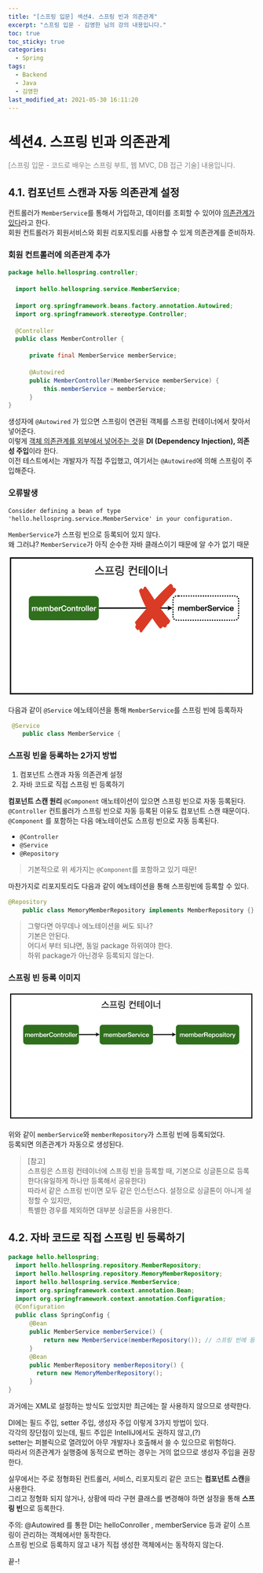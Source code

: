 ```yaml
---
title: "[스프링 입문] 섹션4. 스프링 빈과 의존관계"
excerpt: "스프링 입문 - 김영한 님의 강의 내용입니다."
toc: true
toc_sticky: true
categories:
  - Spring
tags:
  - Backend
  - Java
  - 김영한
last_modified_at: 2021-05-30 16:11:20
---
```


# 섹션4. 스프링 빈과 의존관계

<span style="color:grey">[스프링 입문 - 코드로 배우는 스프링 부트, 웹 MVC, DB 접근 기술] 내용입니다.</span>  

## 4.1. 컴포넌트 스캔과 자동 의존관계 설정
  
컨트롤러가 `MemberService`를 통해서 가입하고, 데이터를 조회할 수 있어야 <u>의존관계가 있다</u>라고 한다.  
회원 컨트롤러가 회원서비스와 회원 리포지토리를 사용할 수 있게 의존관계를 준비하자.  
  
### 회원 컨트롤러에 의존관계 추가
  
```java
package hello.hellospring.controller;

  import hello.hellospring.service.MemberService;

  import org.springframework.beans.factory.annotation.Autowired;
  import org.springframework.stereotype.Controller;

  @Controller
  public class MemberController {
  
      private final MemberService memberService;
  
      @Autowired
      public MemberController(MemberService memberService) {
          this.memberService = memberService;
      }
}
```
  
생성자에 `@Autowired` 가 있으면 스프링이 연관된 객체를 스프링 컨테이너에서 찾아서 넣어준다.  
이렇게 <u>객체 의존관계를 외부에서 넣어주는 것</u>을 **DI (Dependency Injection), 의존성 주입**이라 한다.  
이전 테스트에서는 개발자가 직접 주입했고, 여기서는 `@Autowired`에 의해 스프링이 주입해준다.  
  
### 오류발생
```
Consider defining a bean of type 'hello.hellospring.service.MemberService' in your configuration.
```
  
`MemberService`가 스프링 빈으로 등록되어 있지 않다.  
왜 그러냐? `MemberService`가 아직 순수한 자바 클래스이기 때문에 알 수가 없기 때문  
  
![이미지](/assets/images/Spring/스프링입문/섹션4/1.png)
  
다음과 같이 `@Service` 에노테이션을 통해 `MemberService`를 스프링 빈에 등록하자  
  
```java  
 @Service
    public class MemberService {
```
  
### 스프링 빈을 등록하는 2가지 방법
  
1. 컴포넌트 스캔과 자동 의존관계 설정  
2. 자바 코드로 직접 스프링 빈 등록하기  
  
**컴포넌트 스캔 원리**
`@Component` 애노테이션이 있으면 스프링 빈으로 자동 등록된다.  
`@Controller` 컨트롤러가 스프링 빈으로 자동 등록된 이유도 컴포넌트 스캔 때문이다.  
`@Component` 를 포함하는 다음 애노테이션도 스프링 빈으로 자동 등록된다.  
- `@Controller`
- `@Service`
- `@Repository`
> 기본적으로 위 세가지는 `@Component`를 포함하고 있기 때문!  
  
마찬가지로 리포지토리도 다음과 같이 에노테이션을 통해 스프링빈에 등록할 수 있다.  
  
```java
@Repository
    public class MemoryMemberRepository implements MemberRepository {}
```
  
> 그렇다면 아무데나 에노테이션을 써도 되나?  
> 기본은 안된다.  
> 어디서 부터 되냐면, 동일 package 하위여야 한다.  
> 하위 package가 아닌경우 등록되지 않는다.  
  
### 스프링 빈 등록 이미지
  
![이미지](/assets/images/Spring/스프링입문/섹션4/2.png)
  
위와 같이 `memberService`와 `memberRepository`가 스프링 빈에 등록되었다.  
등록되면 의존관계가 자동으로 생성된다.  
  
> [참고]  
> 스프링은 스프링 컨테이너에 스프링 빈을 등록할 때, 기본으로 싱글톤으로 등록한다(유일하게 하나만 등록해서 공유한다)  
> 따라서 같은 스프링 빈이면 모두 같은 인스턴스다. 설정으로 싱글톤이 아니게 설정할 수 있지만,  
> 특별한 경우를 제외하면 대부분 싱글톤을 사용한다.  
  
## 4.2. 자바 코드로 직접 스프링 빈 등록하기
  
```java
package hello.hellospring;
  import hello.hellospring.repository.MemberRepository;
  import hello.hellospring.repository.MemoryMemberRepository;
  import hello.hellospring.service.MemberService;
  import org.springframework.context.annotation.Bean;
  import org.springframework.context.annotation.Configuration;
  @Configuration
  public class SpringConfig {
      @Bean
      public MemberService memberService() {
          return new MemberService(memberRepository()); // 스프링 빈에 등록된 리포지토리를 올려줌.
      }
      @Bean
      public MemberRepository memberRepository() {
        return new MemoryMemberRepository();
      }
}
```
  
과거에는 XML로 설정하는 방식도 있었지만 최근에는 잘 사용하지 않으므로 생략한다.  
  
DI에는 필드 주입, setter 주입, 생성자 주입 이렇게 3가지 방법이 있다.  
각각의 장단점이 있는데, 필드 주입은 IntelliJ에서도 권하지 않고,(?)  
setter는 퍼블릭으로 열려있어 아무 개발자나 호출해서 쓸 수 있으므로 위험하다.  
따라서 의존관계가 실행중에 동적으로 변하는 경우는 거의 없으므로 생성자 주입을 권장한다.
  
실무에서는 주로 정형화된 컨트롤러, 서비스, 리포지토리 같은 코드는 **컴포넌트 스캔**을 사용한다.  
그리고 정형화 되지 않거나, 상황에 따라 구현 클래스를 변경해야 하면 설정을 통해 **스프링 빈**으로 등록한다.  
  
주의: @Autowired 를 통한 DI는 helloConroller , memberService 등과 같이 스프링이 관리하는 객체에서만 동작한다.  
스프링 빈으로 등록하지 않고 내가 직접 생성한 객체에서는 동작하지 않는다.  
  
끝-!
